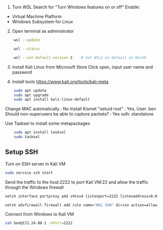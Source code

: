 

1. Turn WSL
Search for "Turn Windows features on or off"
Enable:
- Virtual Machine Platform
- Windows Subsystem for Linux

2. Open terminal as administrator
```bash
    wsl --update

    wsl --status

    wsl --set-default-version 2    # Set WSL2 as default on Win10
```

3. Install Kali Linux from Microsoft Store
Click open, input user name and password

4. Install tools
https://www.kait.org/tools/kali-meta
```bash
    sudo apt update
    sudo apt upgrade
    sudo apt install kali-linux-default
```
Change MAC automatically : No
Install Kismet "setuid root" : Yes, User: ben
Should non-superusers be able to capture packets? : Yes
sslh: standalone

Use Tasksel to install some metapackages
```bash
    sudo apt install tasksel
    sudo tasksel
```

## Setup SSH
Turn on SSH server in Kali VM
```bash
sudo service ssh start
```

Send the traffic to the host:2222 to port Kali VM:22 and allow the traffic through the Windows firewall
```bash
netsh interface portproxy add v4tov4 listenport=2222 listenaddress=0.0.0.0 connectport=22 connectaddress=localhost

netsh advfirewall firewall add rule name="WSL SSH" dir=in action=allow protocol=TCP localport=2222
```

Connect from Windows to Kali VM
```bash
ssh ben@172.24.80.1 -oPort=2222
```
